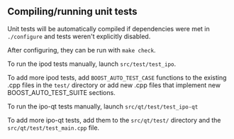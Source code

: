Compiling/running unit tests
------------------------------------

Unit tests will be automatically compiled if dependencies were met in `./configure`
and tests weren't explicitly disabled.

After configuring, they can be run with `make check`.

To run the ipod tests manually, launch `src/test/test_ipo`.

To add more ipod tests, add `BOOST_AUTO_TEST_CASE` functions to the existing
.cpp files in the `test/` directory or add new .cpp files that
implement new BOOST_AUTO_TEST_SUITE sections.

To run the ipo-qt tests manually, launch `src/qt/test/test_ipo-qt`

To add more ipo-qt tests, add them to the `src/qt/test/` directory and
the `src/qt/test/test_main.cpp` file.
